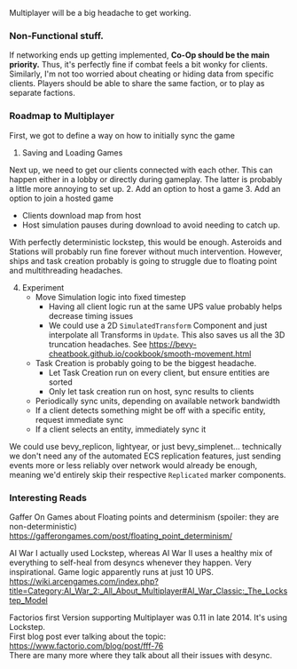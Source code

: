 Multiplayer will be a big headache to get working.

### Non-Functional stuff.
If networking ends up getting implemented, **Co-Op should be the main priority.** Thus, it's perfectly fine if combat feels a bit wonky for clients. Similarly, I'm not too worried about cheating or hiding data from specific clients. Players should be able to share the same faction, or to play as separate factions. 

### Roadmap to Multiplayer
First, we got to define a way on how to initially sync the game
1. Saving and Loading Games

Next up, we need to get our clients connected with each other. This can happen either in a lobby or directly during gameplay. The latter is probably a little more annoying to set up.
2. Add an option to host a game
3. Add an option to join a hosted game
   - Clients download map from host
   - Host simulation pauses during download to avoid needing to catch up.

With perfectly deterministic lockstep, this would be enough. Asteroids and Stations will probably run fine forever without much intervention. However, ships and task creation probably is going to struggle due to floating point and multithreading headaches.

4. Experiment
   - Move Simulation logic into fixed timestep 
     - Having all client logic run at the same UPS value probably helps decrease timing issues
     - We could use a 2D `SimulatedTransform` Component and just interpolate all Transforms in `Update`. This also saves us all the 3D truncation headaches. See https://bevy-cheatbook.github.io/cookbook/smooth-movement.html
   - Task Creation is probably going to be the biggest headache.
     - Let Task Creation run on every client, but ensure entities are sorted
     - Only let task creation run on host, sync results to clients
   - Periodically sync units, depending on available network bandwidth
   - If a client detects something might be off with a specific entity, request immediate sync
   - If a client selects an entity, immediately sync it

We could use bevy_replicon, lightyear, or just bevy_simplenet... technically we don't need any of the automated ECS replication features, just sending events more or less reliably over network would already be enough, meaning we'd entirely skip their respective `Replicated` marker components.



### Interesting Reads
Gaffer On Games about Floating points and determinism (spoiler: they are non-deterministic)<br> 
https://gafferongames.com/post/floating_point_determinism/

AI War I actually used Lockstep, whereas AI War II uses a healthy mix of everything to self-heal from desyncs whenever they happen. Very inspirational. Game logic apparently runs at just 10 UPS.<br>
https://wiki.arcengames.com/index.php?title=Category:AI_War_2:_All_About_Multiplayer#AI_War_Classic:_The_Lockstep_Model

Factorios first Version supporting Multiplayer was 0.11 in late 2014. It's using Lockstep.<br>
First blog post ever talking about the topic: https://www.factorio.com/blog/post/fff-76<br>
There are many more where they talk about all their issues with desync.





